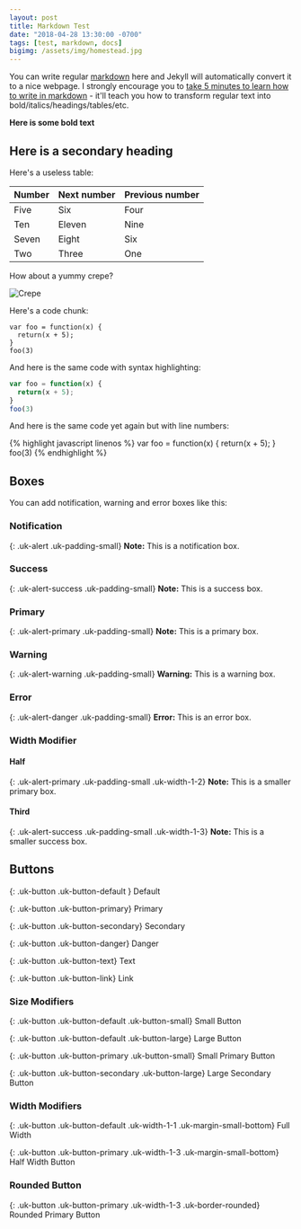 ```yaml
---
layout: post
title: Markdown Test
date: "2018-04-28 13:30:00 -0700"
tags: [test, markdown, docs]
bigimg: /assets/img/homestead.jpg
---
```


You can write regular [markdown](https://markdowntutorial.com/) here and Jekyll will automatically convert it to a nice webpage.  I strongly encourage you to [take 5 minutes to learn how to write in markdown](https://markdowntutorial.com/) - it'll teach you how to transform regular text into bold/italics/headings/tables/etc.

<!--more-->

**Here is some bold text**

## Here is a secondary heading

Here's a useless table:

| Number | Next number | Previous number |
| :------ |:--- | :--- |
| Five | Six | Four |
| Ten | Eleven | Nine |
| Seven | Eight | Six |
| Two | Three | One |


How about a yummy crepe?

![Crepe](https://s3-media3.fl.yelpcdn.com/bphoto/cQ1Yoa75m2yUFFbY2xwuqw/348s.jpg)

Here's a code chunk:

~~~
var foo = function(x) {
  return(x + 5);
}
foo(3)
~~~

And here is the same code with syntax highlighting:

```javascript
var foo = function(x) {
  return(x + 5);
}
foo(3)
```

And here is the same code yet again but with line numbers:

{% highlight javascript linenos %}
var foo = function(x) {
  return(x + 5);
}
foo(3)
{% endhighlight %}

## Boxes
You can add notification, warning and error boxes like this:

### Notification

{: .uk-alert .uk-padding-small}
**Note:** This is a notification box.

### Success

{: .uk-alert-success .uk-padding-small}
**Note:** This is a success box.

### Primary

{: .uk-alert-primary .uk-padding-small}
**Note:** This is a primary box.

### Warning

{: .uk-alert-warning .uk-padding-small}
**Warning:** This is a warning box.

### Error

{: .uk-alert-danger .uk-padding-small}
**Error:** This is an error box.

### Width Modifier

#### Half

{: .uk-alert-primary .uk-padding-small .uk-width-1-2}
**Note:** This is a smaller primary box.

#### Third

{: .uk-alert-success .uk-padding-small .uk-width-1-3}
**Note:** This is a smaller success box.

## Buttons

{: .uk-button .uk-button-default	}
Default

{: .uk-button .uk-button-primary}
Primary

{: .uk-button .uk-button-secondary}
Secondary

{: .uk-button .uk-button-danger}
Danger

{: .uk-button .uk-button-text}
Text

{: .uk-button .uk-button-link}
Link

### Size Modifiers

{: .uk-button .uk-button-default .uk-button-small}
Small Button

{: .uk-button .uk-button-default .uk-button-large}
Large Button

{: .uk-button .uk-button-primary .uk-button-small}
Small Primary Button

{: .uk-button .uk-button-secondary .uk-button-large}
Large Secondary Button

### Width Modifiers

{: .uk-button .uk-button-default .uk-width-1-1 .uk-margin-small-bottom}
Full Width

{: .uk-button .uk-button-primary .uk-width-1-3 .uk-margin-small-bottom}
Half Width Button

### Rounded Button

{: .uk-button .uk-button-primary .uk-width-1-3 .uk-border-rounded}
Rounded Primary Button
